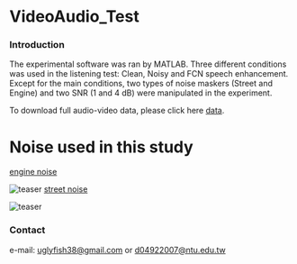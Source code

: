 # VideoAudio_Test

### Introduction
The experimental software was ran by MATLAB. Three different conditions was used in the listening test: Clean, Noisy and FCN speech enhancement. Except for the main conditions, two types of noise maskers (Street and Engine) and two SNR (1 and 4 dB) were manipulated in the experiment.

To download full audio-video data, please click here [data](https://drive.google.com/drive/folders/1iycJkD47wdJO9xw48ChR4g4cCmDnH4Iu?usp=sharing).


# Noise used in this study
 [engine noise](https://github.com/JasonSWFu/VideoAudio_Test/blob/master/noise_audio/engine.wav)
 
 ![teaser](https://github.com/JasonSWFu/VideoAudio_Test/blob/master/images/engine.bmp)
[street noise](https://github.com/JasonSWFu/VideoAudio_Test/blob/master/noise_audio/street.wav)

 ![teaser](https://github.com/JasonSWFu/VideoAudio_Test/blob/master/images/street.bmp)       
    
### Contact

e-mail: uglyfish38@gmail.com or d04922007@ntu.edu.tw

